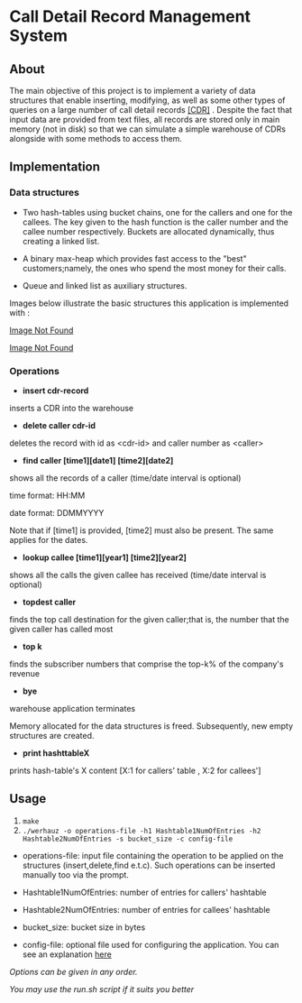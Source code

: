 # Call Detail Record Management System

## About

The main objective of this project is to implement a variety of data structures that enable inserting, modifying, as well as some other types of queries on a large number of call detail records [[CDR]](https://en.wikipedia.org/wiki/Call_detail_record) . Despite the fact that input data are provided from text files, all records are stored only in main memory (not in disk) so that we can simulate a simple warehouse of CDRs alongside with some methods to access them.

## Implementation

### Data structures

  * Two hash-tables using bucket chains, one for the callers and one for the callees. The key given to the hash function is the caller number and the callee number respectively. Buckets are allocated dynamically, thus creating a linked list.

  * A binary max-heap which provides fast access to the "best" customers;namely, the ones who spend the most money for their calls.

  * Queue and linked list as auxiliary structures.

Images below illustrate the basic structures this application is implemented with :

[Image Not Found](./img/hashtables.png)

[Image Not Found](./img/heap.png)

### Operations

 * **insert cdr-record**

  inserts a CDR into the warehouse

 * **delete caller cdr-id**

  deletes the record with id as <cdr-id\> and caller number as <caller\>

 * **find caller [time1][date1] [time2][date2]**

  shows all the records of a caller (time/date interval is optional\)

  time format: HH:MM

  date format: DDMMYYYY

  Note that if [time1\] is provided, [time2\] must also be present. The same applies for the dates.

 * **lookup callee [time1][year1] [time2][year2]**

  shows all the calls the given callee has received (time/date interval is optional\)

 * **topdest caller**

  finds the top call destination for the given caller;that is, the number that the given caller has called most

 * **top k**

  finds the subscriber numbers that comprise the top-k% of the company's revenue

 * **bye**

  warehouse application terminates

  Memory allocated for the data structures is freed. Subsequently, new empty structures are created.

 * **print hashttableX**

  prints hash-table's X content [X:1 for callers' table , X:2 for callees'\]


## Usage

  1. `make`
  2. `./werhauz -o operations-file -h1 Hashtable1NumOfEntries -h2 Hashtable2NumOfEntries -s bucket_size -c config-file`

* operations-file: input file containing the operation to be applied on the structures (insert,delete,find e.t.c). Such operations can be inserted manually too via the prompt.

* Hashtable1NumOfEntries: number of entries for callers' hashtable

* Hashtable2NumOfEntries: number of entries for callees' hashtable

* bucket_size: bucket size in bytes

* config-file: optional file used for configuring the application. You can see an explanation [here](./input_files/explanation.txt)

 *Options can be given in any order.*

 *You may use the run.sh script if it suits you better*

